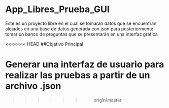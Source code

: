 # App_Libres_Prueba_GUI
Este es un proyecto libre en el cual se tomaran datos que se encuentran alojados en una base de datos generada con json para posteriormente tomar un banco de preguntas que se presentarán en una interfaz gráfica

<<<<<<< HEAD
##Objetivo Principal

Generar una interfaz de usuario para realizar las pruebas a partir de un archivo .json
=======
>>>>>>> origin/master

